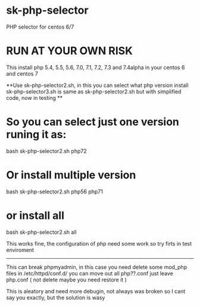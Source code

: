 # sk-php-selector
PHP selector for centos 6/7 

# RUN AT YOUR OWN RISK

This install php 5.4, 5.5, 5.6, 7.0, 7.1, 7.2, 7.3 and 7.4alpha in your centos 6 and centos 7

**Use sk-php-selector2.sh, in this you can select what php version install
sk-php-selector3.sh is same as sk-php-selector2.sh but with simplified code, now in testing **

# So you can select just one version runing it as:

bash sk-php-selector2.sh php72

# Or install multiple version

bash sk-php-selector2.sh php56 php71

# or install all

bash sk-php-selector2.sh all

This works fine, the configuration of php need some work so try firts in test enviroment

------------

This can break phpmyadmin, in this case you need delete some mod_php files in /etc/httpd/conf.d/ you can move out all php??.conf just leave php.conf ( not delete maybe you need restore it )

This is aleatory and need more debugin, not always was broken so I cant say you exactly, but the solution is wasy
